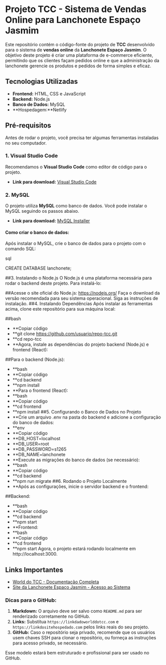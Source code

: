 # Projeto TCC - Sistema de Vendas Online para Lanchonete Espaço Jasmim

Este repositório contém o código-fonte do projeto de **TCC** desenvolvido para o sistema de **vendas online** da **Lanchonete Espaço Jasmim**. O objetivo deste projeto é criar uma plataforma de e-commerce eficiente, permitindo que os clientes façam pedidos online e que a administração da lanchonete gerencie os produtos e pedidos de forma simples e eficaz.

## Tecnologias Utilizadas

- **Frontend:** HTML, CSS e JavaScript
- **Backend:** Node.js
- **Banco de Dados:** MySQL
- **Hospedagem:**Netlify 

## Pré-requisitos

Antes de rodar o projeto, você precisa ter algumas ferramentas instaladas no seu computador.

### 1. Visual Studio Code

Recomendamos o **Visual Studio Code** como editor de código para o projeto.

- **Link para download:** [Visual Studio Code](https://code.visualstudio.com/)

### 2. MySQL

O projeto utiliza **MySQL** como banco de dados. Você pode instalar o MySQL seguindo os passos abaixo.

- **Link para download:** [MySQL Installer](https://dev.mysql.com/downloads/installer/)

#### Como criar o banco de dados:
Após instalar o MySQL, crie o banco de dados para o projeto com o comando SQL:

sql 

CREATE DATABASE lanchonete;

##3. Instalando o Node.js
O Node.js é uma plataforma necessária para rodar o backend deste projeto. Para instalá-lo:

##Acesse o site oficial do Node.js: https://nodejs.org/
Faça o download da versão recomendada para seu sistema operacional.
Siga as instruções de instalação.
##4. Instalando Dependências
Após instalar as ferramentas acima, clone este repositório para sua máquina local:

##bash
- **Copiar código
- **git clone https://github.com/usuario/repo-tcc.git
- **cd repo-tcc
- **Agora, instale as dependências do projeto backend (Node.js) e frontend (React):

##Para o backend (Node.js):
- **bash
- **Copiar código
- **cd backend
- **npm install
- **Para o frontend (React):
- **bash
- **Copiar código
- **cd frontend
- **npm install
##5. Configurando o Banco de Dados no Projeto
- **Crie um arquivo .env na pasta do backend e adicione a configuração do banco de dados:
- **env
- **Copiar código
- **DB_HOST=localhost
- **DB_USER=root
- **DB_PASSWORD=s1265
- **DB_NAME=lanchonete
- **Execute as migrações do banco de dados (se necessário):
- **bash
- **Copiar código
- **cd backend
- **npm run migrate
##6. Rodando o Projeto Localmente
- **Após as configurações, inicie o servidor backend e o frontend:

##Backend:
- **bash
- **Copiar código
- **cd backend
- **npm start
- **Frontend:
- **bash
- **Copiar código
- **cd frontend
- **npm start
Agora, o projeto estará rodando localmente em http://localhost:3000.

## Links Importantes

- [World do TCC - Documentação Completa](https://docs.google.com/document/d/1I4HzQqBTV_OMKqqFC7M_MSuWINMOX-73/edit?usp=sharing&ouid=103039358260410191770&rtpof=true&sd=true)
- [Site da Lanchonete Espaço Jasmim - Acesso ao Sistema](https://lanchonetejasmim.netlify.app)


### Dicas para o GitHub:

1. **Markdown:** O arquivo deve ser salvo como `README.md` para ser renderizado corretamente no GitHub.
2. **Links:** Substitua `https://linkdadoworlddotcc.com` e `https://linkdositehospedado.com` pelos links reais do seu projeto.
3. **GitHub:** Caso o repositório seja privado, recomende que os usuários usem chaves SSH para clonar o repositório, ou forneça as instruções para acesso privado, se necessário.

Esse modelo estará bem estruturado e profissional para ser usado no GitHub.













